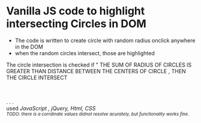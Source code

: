 <h1>Vanilla JS code to highlight intersecting Circles in DOM</h1>
<ul>
  <li>The code is written to create circle with random radius onclick anywhere in the DOM</li>
  <li>when the random circles intersect, those are highlighted</li>
</ul>

<p>The circle intersection is checked if " THE SUM OF RADIUS OF CIRCLES IS GREATER THAN DISTANCE BETWEEN THE CENTERS OF CIRCLE , THEN THE CIRCLE INTERSECT</p>
<br>
<br>
.
.
.
<br/>
used <i> JavaScript , jQuery, Html, CSS </i>
<br>
<small><i>TODO: there is a corrdinate values didnot resolve acurately, but functionality works fine.</i></small>
